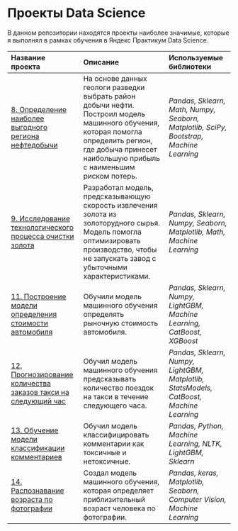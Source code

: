 # Проекты Data Science

В данном репозитории находятся проекты наиболее значимые, которые я выполнял в рамках обучения в Яндекс Практикум Data Science.

| Название проекта | Описание | Используемые библиотеки | 
| :---------------------- | :---------------------- | :---------------------- |
| [8. Определение наиболее выгодного региона нефтедобычи](8_oilwell) | На основе данных геологи разведки выбрать район добычи нефти. Построил модель машинного обучения, которая помогла определить регион, где добыча принесет наибольшую прибыль с наименьшим риском потерь.| *Pandas, Sklearn, Math, Numpy, Seaborn, Matplotlib, SciPy, Bootstrap, Machine Learning* |
| [9. Исследование технологического процесса очистки золота](9_gold_ore) | Разработал модель, предсказывающую скорость извлечения золота из золоторудного сырья. Модель помогла оптимизировать производство, чтобы не запускать завод с убыточными характеристиками.| *Pandas, Sklearn, Numpy, Seaborn, Matplotlib, Math, Machine Learning* 
| [11. Построение модели определения стоимости автомобиля](11_boosting)	| Обучили модель машинного обучения определять рыночную стоимость автомобиля.	| *Pandas, Sklearn, Numpy, LightGBM, Machine Learning, CatBoost, XGBoost* |
| [12. Прогнозирование количества заказов такси на следующий час](12_timeseries)	| Обучил модель машинного обучения предсказывать количество поездок на такси в течение следующего часа.	| *Pandas, Sklearn, Numpy, LightGBM, Matplotlib, StatsModels, CatBoost, Machine Learning* |
| [13. Обучение модели классификации комментариев](13_nlp)	| Обучил модель классифицировать комментарии как токсичные и нетоксичные.	| *Pandas, Python, Machine Learning, NLTK, LightGBM, Sklearn* |
| [14. Распознавание возраста по фотографии](14_tensorflow)	| Создал модель машинного обучения, которая определяет приблизительный возраст человека по фотографии.	| *Pandas, keras, Matplotlib, Seaborn, Computer Vision, Machine Learning* |
